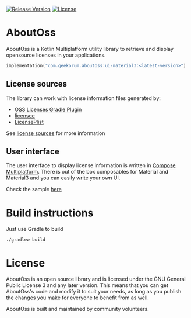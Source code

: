 [![Release Version](https://img.shields.io/maven-central/v/com.geekorum.aboutoss/core?label=release)](https://search.maven.org/#search%7Cga%7C1%7Caboutoss)
[![License](https://img.shields.io/github/license/fbarthelery/AboutOss)](https://github.com/fbarthelery/AboutOss/blob/main/LICENSE)

AboutOss
==========

AboutOss is a Kotlin Multiplatform utility library to retrieve and display opensource licenses in your applications.

```kotlin title="build.gradle.kts"
implementation("com.geekorum.aboutoss:ui-material3:<latest-version>")
```

License sources
---------------

The library can work with license information files generated by:

- [OSS Licenses Gradle Plugin](https://github.com/google/play-services-plugins/tree/main/oss-licenses-plugin)
- [licensee](https://github.com/cashapp/licensee)
- [LicensePlist](https://github.com/mono0926/LicensePlist)

See [license sources](https://fbarthelery.github.io/AboutOss/license-sources/) for more information

User interface
--------------

The user interface to display license information is written in [Compose Multiplatform](https://github.com/JetBrains/compose-multiplatform).
There is out of the box composables for Material and Material3 and you can easily write your own UI.

Check the sample [here](https://github.com/fbarthelery/AboutOss/tree/main/sample) 

Build instructions
==================

Just use Gradle to build

    ./gradlew build


License
=======

AboutOss is an open source library and is licensed under the GNU General Public License 3 and any later version.
This means that you can get AboutOss's code and modify it to suit your needs, as long as you publish the changes
you make for everyone to benefit from as well.

AboutOss is built and maintained by community volunteers.
